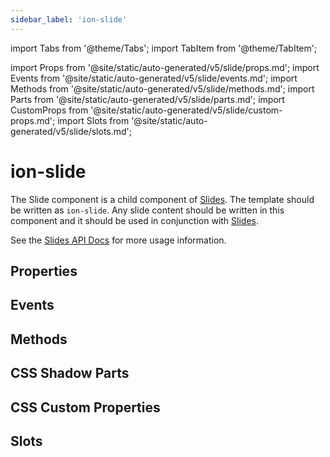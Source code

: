 ```yaml
---
sidebar_label: 'ion-slide'
---
```


import Tabs from '@theme/Tabs';
import TabItem from '@theme/TabItem';

import Props from '@site/static/auto-generated/v5/slide/props.md';
import Events from '@site/static/auto-generated/v5/slide/events.md';
import Methods from '@site/static/auto-generated/v5/slide/methods.md';
import Parts from '@site/static/auto-generated/v5/slide/parts.md';
import CustomProps from '@site/static/auto-generated/v5/slide/custom-props.md';
import Slots from '@site/static/auto-generated/v5/slide/slots.md';

# ion-slide

The Slide component is a child component of [Slides](slides.md). The template
should be written as `ion-slide`. Any slide content should be written
in this component and it should be used in conjunction with [Slides](slides.md).

See the [Slides API Docs](slides.md) for more usage information.

## Properties

<Props />

## Events

<Events />

## Methods

<Methods />

## CSS Shadow Parts

<Parts />

## CSS Custom Properties

<CustomProps />

## Slots

<Slots />
